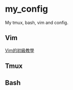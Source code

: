 # my_config
My tmux, bash, vim and config.   

## Vim
<a href="https://hackmd.io/YmvrQQiORY6bzotwSFmrbw" target=_blank >Vim的初級教學</a>

## Tmux

## Bash
